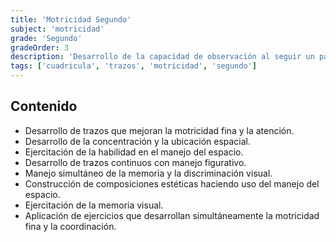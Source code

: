 ```yaml
---
title: 'Motricidad Segundo'
subject: 'motricidad'  
grade: 'Segundo'
gradeOrder: 3
description: 'Desarrollo de la capacidad de observación al seguir un patrón en la realización de trazos en la cuadrícula, como también la destreza manual para la lectoescritura a través del manejo de espacio.'
tags: ['cuadricula', 'trazos', 'motricidad', 'segundo']
---
```


## Contenido

* Desarrollo de trazos que mejoran la motricidad fina y la atención.
* Desarrollo de la concentración y la ubicación espacial.
* Ejercitación de la habilidad en el manejo del espacio.
* Desarrollo de trazos continuos con manejo figurativo.
* Manejo simultáneo de la memoria y la discriminación visual.
* Construcción de composiciones estéticas haciendo uso del manejo del espacio.
* Ejercitación de la memoria visual.
* Aplicación de ejercicios que desarrollan simultáneamente la motricidad fina y la coordinación.
